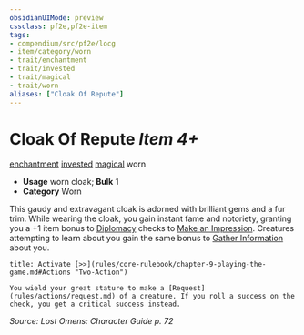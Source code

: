 ```yaml
---
obsidianUIMode: preview
cssclass: pf2e,pf2e-item
tags:
- compendium/src/pf2e/locg
- item/category/worn
- trait/enchantment
- trait/invested
- trait/magical
- trait/worn
aliases: ["Cloak Of Repute"]
---
```

# Cloak Of Repute *Item 4+*  
[enchantment](rules/traits/enchantment.md "Enchantment School Trait")  [invested](rules/traits/invested.md "Invested Item Trait")  [magical](rules/traits/magical.md "Magical Item Trait")  worn  

- **Usage** worn cloak; **Bulk** 1
- **Category** Worn

This gaudy and extravagant cloak is adorned with brilliant gems and a fur trim. While wearing the cloak, you gain instant fame and notoriety, granting you a +1 item bonus to [Diplomacy](compendium/skills.md#Diplomacy) checks to [Make an Impression](rules/actions/make-an-impression.md). Creatures attempting to learn about you gain the same bonus to [Gather Information](rules/actions/gather-information.md) about you.

```ad-embed-ability
title: Activate [>>](rules/core-rulebook/chapter-9-playing-the-game.md#Actions "Two-Action")

You wield your great stature to make a [Request](rules/actions/request.md) of a creature. If you roll a success on the check, you get a critical success instead.
```

*Source: Lost Omens: Character Guide p. 72*